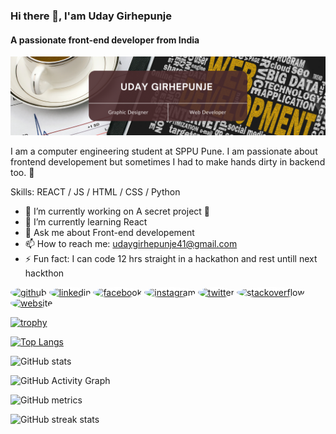 ### Hi there 👋, I'am Uday Girhepunje
#### A passionate front-end developer from India
![A passionate front-end developer from India](https://github.com/mrcoder991/mrcoder991/blob/main/Profile-Banner.png?raw=true)

I am a computer engineering student at SPPU Pune. I am passionate about frontend developement but sometimes I had to make hands dirty in backend too. 🥱 

Skills: REACT / JS / HTML / CSS / Python 

- 🔭 I’m currently working on A secret project 🤫 
- 🌱 I’m currently learning React 
- 💬 Ask me about Front-end developement 
- 📫 How to reach me: udaygirhepunje41@gmail.com  
- ⚡ Fun fact: I can code 12 hrs straight in a hackathon and rest untill next hackthon  


[<img src='https://cdn.jsdelivr.net/npm/simple-icons@3.0.1/icons/github.svg' alt='github' height='40' style='background-color:#ffffff; border-radius: 50%'>](https://github.com/MrCoder991)  [<img src='https://cdn.jsdelivr.net/npm/simple-icons@3.0.1/icons/linkedin.svg' alt='linkedin' height='40' style='background-color:#ffffff; border-radius: 50%'>](https://www.linkedin.com/in/uday-girhepunje-6958a21b8//)  [<img src='https://cdn.jsdelivr.net/npm/simple-icons@3.0.1/icons/facebook.svg' alt='facebook' height='40' style='background-color:#ffffff; border-radius: 50%'>](https://www.facebook.com/Uday-Girhepunje/100009394355759/)  [<img src='https://cdn.jsdelivr.net/npm/simple-icons@3.0.1/icons/instagram.svg' alt='instagram' height='40' style='background-color:#ffffff; border-radius: 50%'>](https://www.instagram.com/uday_699/)  [<img src='https://cdn.jsdelivr.net/npm/simple-icons@3.0.1/icons/twitter.svg' alt='twitter' height='40' style='background-color:#ffffff; border-radius: 50%'>](https://twitter.com/UdayGirhepunje)  [<img src='https://cdn.jsdelivr.net/npm/simple-icons@3.0.1/icons/stackoverflow.svg' alt='stackoverflow' height='40' style='background-color:#ffffff; border-radius: 50%'>](https://stackoverflow.com/users/16183998/uday-girhepunje)  [<img src='https://cdn.jsdelivr.net/npm/simple-icons@3.0.1/icons/icloud.svg' alt='website' height='40' style='background-color:#ffffff; border-radius: 50%'>](https://udaygirhepunje.me)  

[![trophy](https://github-profile-trophy.vercel.app/?username=MrCoder991)](https://github.com/ryo-ma/github-profile-trophy)

[![Top Langs](https://github-readme-stats.vercel.app/api/top-langs/?username=MrCoder991)](https://github.com/anuraghazra/github-readme-stats)

![GitHub stats](https://github-readme-stats.vercel.app/api?username=MrCoder991&show_icons=true&count_private=true)  

![GitHub Activity Graph](https://activity-graph.herokuapp.com/graph?username=MrCoder991)  

![GitHub metrics](https://metrics.lecoq.io/MrCoder991)  

![GitHub streak stats](https://github-readme-streak-stats.herokuapp.com/?user=MrCoder991)  

